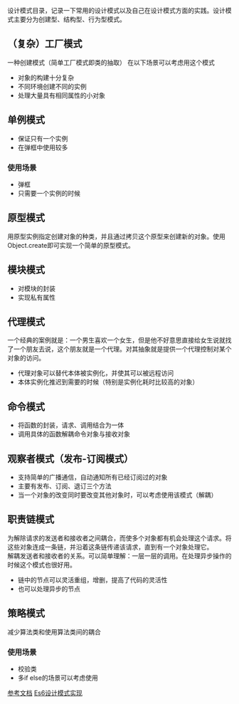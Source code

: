 设计模式目录，记录一下常用的设计模式以及自己在设计模式方面的实践。设计模式主要分为创建型、结构型、行为型模式。

## （复杂）工厂模式
一种创建模式（简单工厂模式即类的抽取）
在以下场景可以考虑用这个模式
- 对象的构建十分复杂
- 不同环境创建不同的实例
- 处理大量具有相同属性的小对象

## 单例模式
- 保证只有一个实例
- 在弹框中使用较多

### 使用场景
- 弹框
- 只需要一个实例的时候

## 原型模式
用原型实例指定创建对象的种类，并且通过拷贝这个原型来创建新的对象。使用Object.create即可实现一个简单的原型模式。

## 模块模式
- 对模块的封装
- 实现私有属性

## 代理模式
一个经典的案例就是：一个男生喜欢一个女生，但是他不好意思直接给女生说就找了一个朋友去说，这个朋友就是一个代理。对其抽象就是提供一个代理控制对某个对象的访问。

- 代理对象可以替代本体被实例化，并使其可以被远程访问
- 本体实例化推迟到需要的时候（特别是实例化耗时比较高的对象）

## 命令模式
- 将函数的封装，请求、调用结合为一体
- 调用具体的函数解耦命令对象与接收对象

## 观察者模式（发布-订阅模式）
- 支持简单的广播通信，自动通知所有已经订阅过的对象
- 主要有发布、订阅、退订三个方法
- 当一个对象的改变同时要改变其他对象时，可以考虑使用该模式（解耦）

## 职责链模式
为解除请求的发送者和接收者之间耦合，而使多个对象都有机会处理这个请求。将这些对象连成一条链，并沿着这条链传递该请求，直到有一个对象处理它。  
解耦发送者和接收者的关系。可以简单理解：一层一层的调用。在处理异步操作的时候这个模式也很好用。
- 链中的节点可以灵活重组，增删，提高了代码的灵活性
- 也可以处理异步的节点

## 策略模式
减少算法类和使用算法类间的耦合

### 使用场景
- 校验类
- 多if else的场景可以考虑使用



[参考文档](https://juejin.im/entry/58c280b1da2f600d8725b887)
[Es6设计模式实现](http://loredanacirstea.github.io/es6-design-patterns/#chain-of-responsibility)